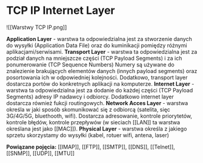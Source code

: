 # TCP IP Internet Layer

![[Warstwy TCP IP.png]]

**Application Layer** - warstwa ta odpowiedzialna jest za stworzenie danych do wysyłki (Application Data File) oraz do kuminikacji pomiędzy różnymi aplikacjami/serwisami.
**Transport Layer** - warstwa ta odpowiedzialna jest za podział danych na mniejszcze części (TCP Payload Segments) i za ich ponumerowanie (TCP Sequence Numbers) Numery są używane do znalezienie brakujących elementów danych (innych payload segments) oraz posortowania ich w odpowiedniej kolejności.
Dodatkowo, transport layer dostarcza portów do konkretnych aplikacji na komputerze.
**Internet Layer** - warstwa ta odpowiedzialna jest za dodanie do każdej części (TCP Payload Segments) adresy IP nadawcy i odbiorcy. Dodatkowo internet layer dostarcza również fukcji routingowych.
**Network Acces Layer** - warstwa określa w jaki sposób skomunikować się z odbiorcą (satelita, sięc 3G/4G/5G, bluethooth, wifi). Dostarcza adresowanie, kontrole priorytetów, kontrole błędów, kontrole przepływów (w sieciach [[LAN]] ta warstwa określana jest jako [[MAC]]).
**Physical Layer** - warstwa określa z jakiego sprzetu skorzystamy do wysyłki (kabel, rotuer wifi, antena, laser)


**Powiązane pojęcia:**
[[IMAP]], [[FTP]], [[SMTP]], [[DNS]], [[Telnet]], [[SNMP]], [[UDP]], [[MTU]]